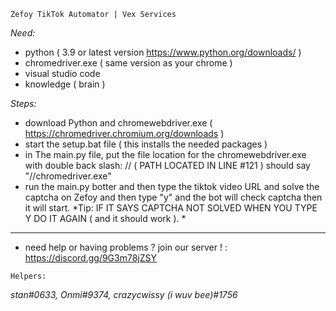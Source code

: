 `Zefoy TikTok Automator | Vex Services`


*Need:*
- python ( 3.9 or latest version https://www.python.org/downloads/ )
- chromedriver.exe ( same version as your chrome )
- visual studio code
- knowledge ( brain )

*Steps:*

- download Python and chromewebdriver.exe ( https://chromedriver.chromium.org/downloads )
- start the setup.bat file ( this installs the needed packages )
- in The main.py file, put the file location for the chromewebdriver.exe with double back slash: // ( PATH LOCATED IN LINE #121 ) should say "//chromedriver.exe"
- run the main.py botter and then type the tiktok video URL and solve the captcha on Zefoy and then type "y" and the bot will check captcha then it will start.
*Tip: IF IT SAYS CAPTCHA NOT SOLVED WHEN YOU TYPE Y DO IT AGAIN ( and it should work ). *
-----------------------------------------------------------


- need help or having problems ? join our server ! : https://discord.gg/9G3m78jZSY


`Helpers:`

*stan#0633, Onmi#9374, crazycwissy (i wuv bee)#1756*
